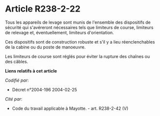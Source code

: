 # Article R238-2-22

Tous les appareils de levage sont munis de l'ensemble des dispositifs de sécurité qui s'avéreront nécessaires tels que
limiteurs de course, limiteurs de relevage et, éventuellement, limiteurs d'orientation.

Ces dispositifs sont de construction robuste et s'il y a lieu réenclenchables de la cabine ou du poste de manoeuvre.

Les limiteurs de course sont réglés pour éviter la rupture des chaînes ou des câbles.

**Liens relatifs à cet article**

_Codifié par_:

  - Décret n°2004-196 2004-02-25

_Cité par_:

  - Code du travail applicable à Mayotte. - art. R238-2-42 (V)
